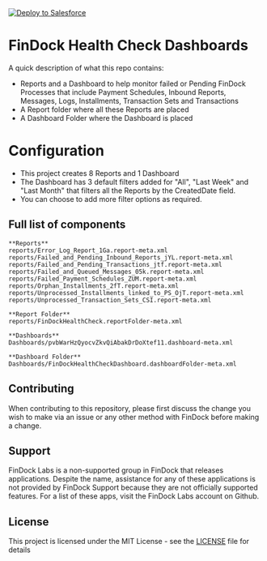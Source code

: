 <a href="https://githubsfdeploy.herokuapp.com?owner=findocklabs&repo=findock-healthcheck-npsp&ref=main">
  <img alt="Deploy to Salesforce"
       src="https://raw.githubusercontent.com/afawcett/githubsfdeploy/master/deploy.png">
</a>

# FinDock Health Check Dashboards

A quick description of what this repo contains:
- Reports and a Dashboard to help monitor failed or Pending FinDock Processes that include Payment Schedules, Inbound Reports, Messages, Logs, Installments, Transaction Sets and Transactions
- A Report folder where all these Reports are placed
- A Dashboard Folder where the Dashboard is placed

# Configuration
- This project creates 8 Reports and 1 Dashboard 
- The Dashboard has 3 default filters added for "All", "Last Week" and "Last Month" that filters all the Reports by the CreatedDate field. 
- You can choose to add more filter options as required. 

## Full list of components

```text
**Reports**
reports/Error_Log_Report_1Ga.report-meta.xml
reports/Failed_and_Pending_Inbound_Reports_jYL.report-meta.xml
reports/Failed_and_Pending_Transactions_jtf.report-meta.xml
reports/Failed_and_Queued_Messages_05k.report-meta.xml
reports/Failed_Payment_Schedules_ZUM.report-meta.xml
reports/Orphan_Installments_2fT.report-meta.xml
reports/Unprocessed_Installments_linked_to_PS_OjT.report-meta.xml
reports/Unprocessed_Transaction_Sets_CSI.report-meta.xml

**Report Folder**
reports/FinDockHealthCheck.reportFolder-meta.xml

**Dashboards**
Dashboards/pvbWarHzQyocvZkvQiAbakDrDoXtef11.dashboard-meta.xml

**Dashboard Folder**
Dashboards/FinDockHealthCheckDashboard.dashboardFolder-meta.xml
```

## Contributing

When contributing to this repository, please first discuss the change you wish to make via an issue or any other method with FinDock before making a change.

## Support

FinDock Labs is a non-supported group in FinDock that releases applications. Despite the name, assistance for any of these applications is not provided by FinDock Support because they are not officially supported features. For a list of these apps, visit the FinDock Labs account on Github.

## License

This project is licensed under the MIT License - see the [LICENSE](/LICENSE) file for details
